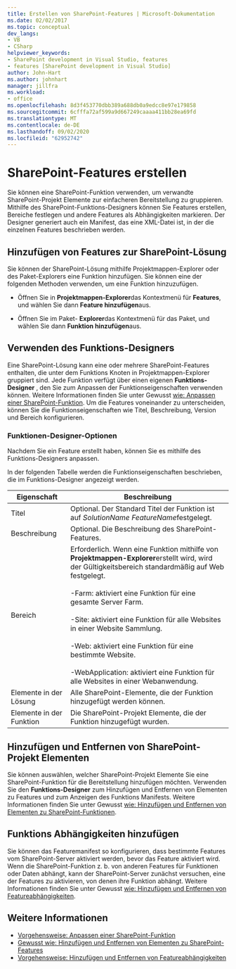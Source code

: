 ```yaml
---
title: Erstellen von SharePoint-Features | Microsoft-Dokumentation
ms.date: 02/02/2017
ms.topic: conceptual
dev_langs:
- VB
- CSharp
helpviewer_keywords:
- SharePoint development in Visual Studio, features
- features [SharePoint development in Visual Studio]
author: John-Hart
ms.author: johnhart
manager: jillfra
ms.workload:
- office
ms.openlocfilehash: 8d3f453770dbb389a688db0a9edcc8e97e179858
ms.sourcegitcommit: 6cfffa72af599a9d667249caaaa411bb28ea69fd
ms.translationtype: MT
ms.contentlocale: de-DE
ms.lasthandoff: 09/02/2020
ms.locfileid: "62952742"
---
```

# <a name="create-sharepoint-features"></a>SharePoint-Features erstellen
  Sie können eine SharePoint-Funktion verwenden, um verwandte SharePoint-Projekt Elemente zur einfacheren Bereitstellung zu gruppieren. Mithilfe des SharePoint-Funktions-Designers können Sie Features erstellen, Bereiche festlegen und andere Features als Abhängigkeiten markieren. Der Designer generiert auch ein Manifest, das eine XML-Datei ist, in der die einzelnen Features beschrieben werden.

## <a name="add-features-to-the-sharepoint-solution"></a>Hinzufügen von Features zur SharePoint-Lösung
 Sie können der SharePoint-Lösung mithilfe Projektmappen-Explorer oder des Paket-Explorers eine Funktion hinzufügen. Sie können eine der folgenden Methoden verwenden, um eine Funktion hinzuzufügen.

- Öffnen Sie in **Projektmappen-Explorer**das Kontextmenü für **Features**, und wählen Sie dann **Feature hinzufügen**aus.

- Öffnen Sie im Paket- **Explorer**das Kontextmenü für das Paket, und wählen Sie dann **Funktion hinzufügen**aus.

## <a name="using-the-feature-designer"></a>Verwenden des Funktions-Designers
 Eine SharePoint-Lösung kann eine oder mehrere SharePoint-Features enthalten, die unter dem Funktions Knoten in Projektmappen-Explorer gruppiert sind. Jede Funktion verfügt über einen eigenen **Funktions-Designer** , den Sie zum Anpassen der Funktionseigenschaften verwenden können. Weitere Informationen finden Sie unter Gewusst [wie: Anpassen einer SharePoint-Funktion](../sharepoint/how-to-customize-a-sharepoint-feature.md). Um die Features voneinander zu unterscheiden, können Sie die Funktionseigenschaften wie Titel, Beschreibung, Version und Bereich konfigurieren.

### <a name="feature-designer-options"></a>Funktionen-Designer-Optionen
 Nachdem Sie ein Feature erstellt haben, können Sie es mithilfe des Funktions-Designers anpassen.

 In der folgenden Tabelle werden die Funktionseigenschaften beschrieben, die im Funktions-Designer angezeigt werden.

|Eigenschaft|Beschreibung|
|--------------|-----------------|
|Titel|Optional. Der Standard Titel der Funktion ist auf *SolutionName* *FeatureName*festgelegt.|
|Beschreibung|Optional. Die Beschreibung des SharePoint-Features.|
|Bereich|Erforderlich. Wenn eine Funktion mithilfe von **Projektmappen-Explorer**erstellt wird, wird der Gültigkeitsbereich standardmäßig auf Web festgelegt.<br /><br /> -Farm: aktiviert eine Funktion für eine gesamte Server Farm.<br /><br /> -Site: aktiviert eine Funktion für alle Websites in einer Website Sammlung.<br /><br /> -Web: aktiviert eine Funktion für eine bestimmte Website.<br /><br /> -WebApplication: aktiviert eine Funktion für alle Websites in einer Webanwendung.|
|Elemente in der Lösung|Alle SharePoint-Elemente, die der Funktion hinzugefügt werden können.|
|Elemente in der Funktion|Die SharePoint-Projekt Elemente, die der Funktion hinzugefügt wurden.|

## <a name="add-and-remove-sharepoint-project-items"></a>Hinzufügen und Entfernen von SharePoint-Projekt Elementen
 Sie können auswählen, welcher SharePoint-Projekt Elemente Sie eine SharePoint-Funktion für die Bereitstellung hinzufügen möchten. Verwenden Sie den **Funktions-Designer** zum Hinzufügen und Entfernen von Elementen zu Features und zum Anzeigen des Funktions Manifests. Weitere Informationen finden Sie unter Gewusst [wie: Hinzufügen und Entfernen von Elementen zu SharePoint-Funktionen](../sharepoint/how-to-add-and-remove-items-to-sharepoint-features.md).

## <a name="add-feature-dependencies"></a>Funktions Abhängigkeiten hinzufügen
 Sie können das Featuremanifest so konfigurieren, dass bestimmte Features vom SharePoint-Server aktiviert werden, bevor das Feature aktiviert wird. Wenn die SharePoint-Funktion z. b. von anderen Features für Funktionen oder Daten abhängt, kann der SharePoint-Server zunächst versuchen, eine der Features zu aktivieren, von denen ihre Funktion abhängt. Weitere Informationen finden Sie unter Gewusst [wie: Hinzufügen und Entfernen von Featureabhängigkeiten](../sharepoint/how-to-add-and-remove-feature-dependencies.md).

## <a name="see-also"></a>Weitere Informationen
- [Vorgehensweise: Anpassen einer SharePoint-Funktion](../sharepoint/how-to-customize-a-sharepoint-feature.md)
- [Gewusst wie: Hinzufügen und Entfernen von Elementen zu SharePoint-Features](../sharepoint/how-to-add-and-remove-items-to-sharepoint-features.md)
- [Vorgehensweise: Hinzufügen und Entfernen von Featureabhängigkeiten](../sharepoint/how-to-add-and-remove-feature-dependencies.md)
